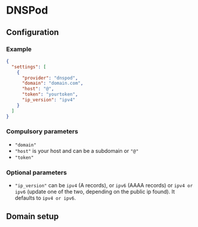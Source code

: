 # DNSPod

## Configuration

### Example

```json
{
  "settings": [
    {
      "provider": "dnspod",
      "domain": "domain.com",
      "host": "@",
      "token": "yourtoken",
      "ip_version": "ipv4"
    }
  ]
}
```

### Compulsory parameters

- `"domain"`
- `"host"` is your host and can be a subdomain or `"@"`
- `"token"`

### Optional parameters

- `"ip_version"` can be `ipv4` (A records), or `ipv6` (AAAA records) or `ipv4 or ipv6` (update one of the two, depending on the public ip found). It defaults to `ipv4 or ipv6`.

## Domain setup
